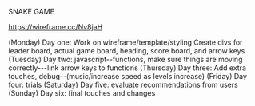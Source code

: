 SNAKE GAME
 
 https://wireframe.cc/Nv8jaH

 (Monday) Day one: Work on wireframe/template/styling
 Create divs for leader board, actual game board, heading, score board, and arrow keys
 (Tuesday) Day two: javascript--functions, make sure things are moving correctly---link arrow keys to functions 
 (Thursday) Day three: Add extra touches, debug--(music/increase speed as levels increase)
 (Friday) Day four: trials
 (Saturday) Day five: evaluate recommendations from users
 (Sunday) Day six: final touches and changes
